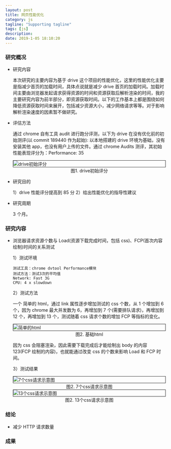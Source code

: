 ```yaml
---
layout: post
title: 网页性能优化
category: js
tagline: "Supporting tagline"
tags: [js]
description:
date: 2019-1-05 18:10:20
---
```


### 研究概况

- 研究内容

  本次研究的主要内容为基于 drive 这个项目的性能优化，这里的性能优化主要是指减少首页的加载时间，具体点说就是减少 drive 首页的加载时间。加载时间主要由浏览器发起请求获得资源的时间和资源获取后解析渲染的时间，我的主要研究内容为前半部分，即资源获取时间。以下的工作基本上都是围绕如何降低资源获取时间来展开，包括减少资源大小，减少网络请求等等。对于影响解析渲染速度的因素暂不做研究。

- 评估方法

  通过 chrome 自有工具 audit 进行跑分评测，以下为 drive 在没有优化前的初始测评(以 commit 189440 作为起始):
  以本地搭建的 drive 环境为基础，没有安装其他 app，也没有用户上传的文件。通过 chrome Audits 测评，其初始性能表现评分为：Performance: 35

  <img style="display:block; margin: auto;border: 1px solid" alt="drive初始评分" src="https://i.imgur.com/HWUqiB7.png" />
  <center>图1. drive初始评分</center>

- 研究目的

  1）drive 性能评分提高到 85 分
  2）给出性能优化的指导性建议

- 研究周期

  3 个月。

### 研究内容

- 浏览器请求资源个数与 Load(资源下载完成时间，包括 css)、FCP(首次内容绘制)时间的关系测试

  1）测试环境

  ```
  测试工具：chrome dvtool Performance模块
  测试方法：测试3次的平均值
  Network: Fast 3G
  CPU: 4 x slowdown
  ```

  2）测试方法

  一个 简单的 html，通过 link 属性逐步增加测试的 css 个数，从 1 个增加到 6 个，因为 chrome 最大并发数为 6，再增加到 7 个(需要排队请求)，再增加到 12 个，再增加到 13 个，测试随着 css 请求个数的增加 FCP 等指标的变化。

    <img style="display:block; margin: auto;border: 1px solid" alt="简单的html" src="https://i.imgur.com/HC863nR.png" />
     <center>图2. 基础html</center>

  因为 css 会阻塞渲染，因此需要下载完成后才能绘制出 body 的内容 123(FCP 绘制的内容)，也就能通过改变 css 的个数来影响 Load 和 FCP 时间。

  3）测试结果

    <img style="display:block; margin: auto;border: 1px solid" alt="7个css请求示意图" src="https://i.imgur.com/wSkvtVp.png" />
      <center>图2. 7个css请求示意图</center>

    <img style="display:block; margin: auto;border: 1px solid" alt="13个css请求示意图" src="https://i.imgur.com/AaR5gfw.png" />
      <center>图2. 13个css请求示意图</center>

### 结论

- 减少 HTTP 请求数量

### 成果
